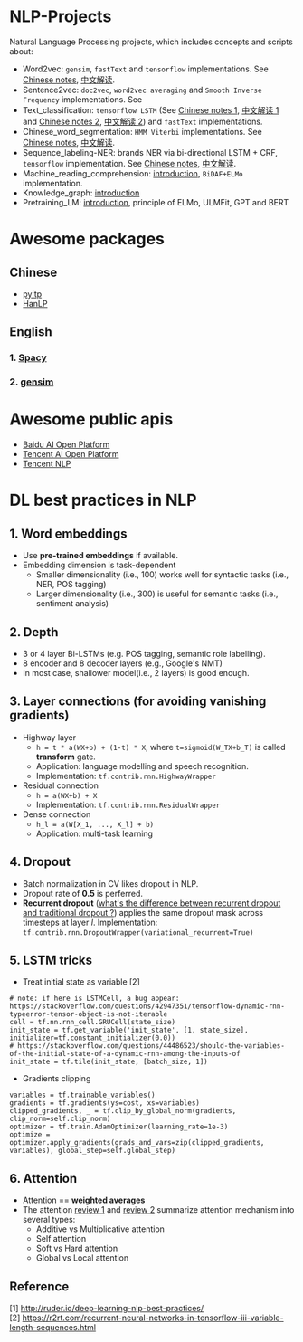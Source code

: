 # NLP-Projects
Natural Language Processing projects, which includes concepts and scripts about:
- Word2vec: `gensim`, `fastText` and `tensorflow` implementations. See [Chinese notes](http://url.cn/5PKmy7W), [中文解读](http://url.cn/5PKmy7W).
- Sentence2vec: `doc2vec`, `word2vec averaging` and `Smooth Inverse Frequency` implementations. See 
- Text_classification: `tensorflow LSTM` (See [Chinese notes 1](http://url.cn/5cLDOQI), [中文解读 1](http://url.cn/5cLDOQI) and [Chinese notes 2](http://url.cn/5w5VbaI), [中文解读 2](http://url.cn/5w5VbaI)) and `fastText` implementations. 
- Chinese_word_segmentation: `HMM Viterbi` implementations. See [Chinese notes](http://url.cn/5x4KR8u), [中文解读](http://url.cn/5x4KR8u).
- Sequence_labeling-NER: brands NER via bi-directional LSTM + CRF, `tensorflow` implementation. See [Chinese notes](http://url.cn/5fcC754), [中文解读](http://url.cn/5fcC754).
- Machine_reading_comprehension: [introduction](https://github.com/gaoisbest/NLP-Projects/blob/master/Machine_reading_comprehension/README.md), `BiDAF+ELMo` implementation.
- Knowledge_graph: [introduction](https://github.com/gaoisbest/NLP-Projects/blob/master/Knowledge_graph/README.md)
- Pretraining_LM: [introduction](https://github.com/gaoisbest/NLP-Projects/blob/master/Pretraining_LM/README.md), principle of ELMo, ULMFit, GPT and BERT

# Awesome packages
## Chinese
- [pyltp](http://pyltp.readthedocs.io/zh_CN/develop/api.html)
- [HanLP](http://hanlp.linrunsoft.com/index.html)

## English
### 1. [Spacy](https://spacy.io)
### 2. [gensim](https://radimrehurek.com/gensim/)

# Awesome public apis
- [Baidu AI Open Platform](https://ai.baidu.com/)
- [Tencent AI Open Platform](https://ai.qq.com/)
- [Tencent NLP](http://nlp.qq.com/)

# DL best practices in NLP
## 1. Word embeddings
- Use **pre-trained embeddings** if available. 
- Embedding dimension is task-dependent
	- Smaller dimensionality (i.e., 100) works well for syntactic tasks (i.e., NER, POS tagging)
	- Larger dimensionality (i.e., 300) is useful for semantic tasks (i.e., sentiment analysis)

## 2. Depth
- 3 or 4 layer Bi-LSTMs (e.g. POS tagging, semantic role labelling). 
- 8 encoder and 8 decoder layers (e.g., Google's NMT)
- In most case, shallower model(i.e., 2 layers) is good enough.

## 3. Layer connections (for avoiding vanishing gradients)
- Highway layer
	- `h = t * a(WX+b) + (1-t) * X`, where `t=sigmoid(W_TX+b_T)` is called **transform** gate.
	- Application: language modelling and speech recognition.
	- Implementation: `tf.contrib.rnn.HighwayWrapper`
- Residual connection
	- `h = a(WX+b) + X`
	- Implementation: `tf.contrib.rnn.ResidualWrapper`
- Dense connection
	- `h_l = a(W[X_1, ..., X_l] + b)`
	- Application: multi-task learning
## 4. Dropout
- Batch normalization in CV likes dropout in NLP.
- Dropout rate of **0.5** is perferred.
- **Recurrent dropout** ([what's the difference between recurrent dropout and traditional dropout ?](https://stackoverflow.com/questions/47415036/tensorflow-how-to-use-variational-recurrent-dropout-correctly)) applies the same dropout mask across timesteps at layer *l*. Implementation: `tf.contrib.rnn.DropoutWrapper(variational_recurrent=True)`

## 5. LSTM tricks
- Treat initial state as variable [2]
```
# note: if here is LSTMCell, a bug appear: https://stackoverflow.com/questions/42947351/tensorflow-dynamic-rnn-typeerror-tensor-object-is-not-iterable
cell = tf.nn.rnn_cell.GRUCell(state_size)
init_state = tf.get_variable('init_state', [1, state_size], initializer=tf.constant_initializer(0.0))
# https://stackoverflow.com/questions/44486523/should-the-variables-of-the-initial-state-of-a-dynamic-rnn-among-the-inputs-of
init_state = tf.tile(init_state, [batch_size, 1])
```
- Gradients clipping
```
variables = tf.trainable_variables()
gradients = tf.gradients(ys=cost, xs=variables)
clipped_gradients, _ = tf.clip_by_global_norm(gradients, clip_norm=self.clip_norm)
optimizer = tf.train.AdamOptimizer(learning_rate=1e-3)
optimize = optimizer.apply_gradients(grads_and_vars=zip(clipped_gradients, variables), global_step=self.global_step)
```

## 6. Attention
- Attention == **weighted averages**
- The attention [review 1](https://lilianweng.github.io/lil-log/2018/06/24/attention-attention.html) and [review 2](https://zhuanlan.zhihu.com/p/31547842) summarize attention mechanism into several types:
    - Additive vs Multiplicative attention
    - Self attention
    - Soft vs Hard attention
    - Global vs Local attention

## Reference
[1] http://ruder.io/deep-learning-nlp-best-practices/  
[2] https://r2rt.com/recurrent-neural-networks-in-tensorflow-iii-variable-length-sequences.html  

